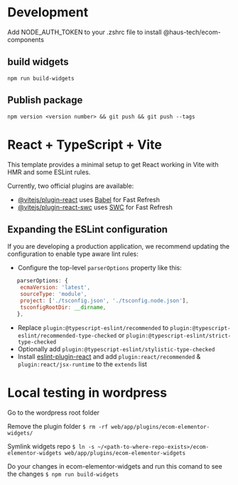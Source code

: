 # Development

Add NODE_AUTH_TOKEN to your .zshrc file to install @haus-tech/ecom-components

## build widgets

`npm run build-widgets`

## Publish package

`npm version <version number> && git push && git push --tags`

# React + TypeScript + Vite

This template provides a minimal setup to get React working in Vite with HMR and some ESLint rules.

Currently, two official plugins are available:

- [@vitejs/plugin-react](https://github.com/vitejs/vite-plugin-react/blob/main/packages/plugin-react/README.md) uses [Babel](https://babeljs.io/) for Fast Refresh
- [@vitejs/plugin-react-swc](https://github.com/vitejs/vite-plugin-react-swc) uses [SWC](https://swc.rs/) for Fast Refresh

## Expanding the ESLint configuration

If you are developing a production application, we recommend updating the configuration to enable type aware lint rules:

- Configure the top-level `parserOptions` property like this:

```js
   parserOptions: {
    ecmaVersion: 'latest',
    sourceType: 'module',
    project: ['./tsconfig.json', './tsconfig.node.json'],
    tsconfigRootDir: __dirname,
   },
```

- Replace `plugin:@typescript-eslint/recommended` to `plugin:@typescript-eslint/recommended-type-checked` or `plugin:@typescript-eslint/strict-type-checked`
- Optionally add `plugin:@typescript-eslint/stylistic-type-checked`
- Install [eslint-plugin-react](https://github.com/jsx-eslint/eslint-plugin-react) and add `plugin:react/recommended` & `plugin:react/jsx-runtime` to the `extends` list

# Local testing in wordpress
Go to the wordpress root folder

Remove the plugin folder
`$ rm -rf web/app/plugins/ecom-elementor-widgets/`

Symlink widgets repo
`$ ln -s ~/<path-to-where-repo-exists>/ecom-elementor-widgets web/app/plugins/ecom-elementor-widgets`

Do your changes in ecom-elementor-widgets and run this comand to see the changes
`$ npm run build-widgets`

